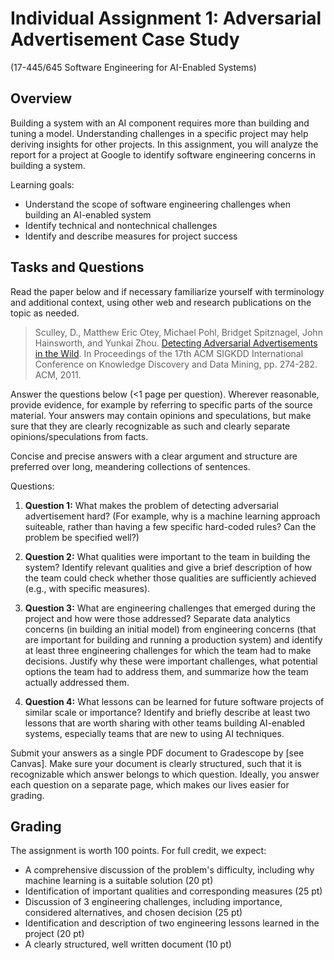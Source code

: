 # Individual Assignment 1: Adversarial Advertisement Case Study

(17-445/645 Software Engineering for AI-Enabled Systems)

## Overview

Building a system with an AI component requires more than building and tuning a model. Understanding challenges in a specific project may help deriving insights for other projects. In this assignment, you will analyze the report for a project at Google to identify software engineering concerns in building a system.

Learning goals:
* Understand the scope of software engineering challenges when building an AI-enabled system
* Identify technical and nontechnical challenges
* Identify and describe measures for project success

## Tasks and Questions

Read the paper below and if necessary familiarize yourself with terminology and additional context, using other web and research publications on the topic as needed.

> Sculley, D., Matthew Eric Otey, Michael Pohl, Bridget Spitznagel, John Hainsworth, and Yunkai Zhou. [Detecting Adversarial Advertisements in the Wild](https://research.google/pubs/pub37195.pdf). In Proceedings of the 17th ACM SIGKDD International Conference on Knowledge Discovery and Data Mining, pp. 274-282. ACM, 2011.

Answer the questions below (<1 page per question). Wherever reasonable, provide evidence, for example by referring to specific parts of the source material. Your answers may contain opinions and speculations, but make sure that they are clearly recognizable as such and clearly separate opinions/speculations from facts. 

Concise and precise answers with a clear argument and structure are preferred over long, meandering collections of sentences.

Questions:

1. **Question 1:** What makes the problem of detecting adversarial advertisement hard? (For example, why is a machine learning approach suiteable, rather than having a few specific hard-coded rules? Can the problem be specified well?)

2. **Question 2:** What qualities were important to the team in building the system? Identify relevant qualities and give a brief description of how the team could check whether those qualities are sufficiently achieved (e.g., with specific measures).

3. **Question 3:** What are engineering challenges that emerged during the project and how were those addressed? Separate data analytics concerns (in building an initial model) from engineering concerns (that are important for building and running a production system) and identify at least three engineering challenges for which the team had to make decisions. Justify why these were important challenges, what potential options the team had to address them, and summarize how the team actually addressed them.

4. **Question 4:** What lessons can be learned for future software projects of similar scale or importance? Identify and briefly describe at least two lessons that are worth sharing with other teams building AI-enabled systems, especially teams that are new to using AI techniques.

Submit your answers as a single PDF document to Gradescope by [see Canvas]. Make sure your document is clearly structured, such that it is recognizable which answer belongs to which question. Ideally, you answer each question on a separate page, which makes our lives easier for grading.


## Grading

The assignment is worth 100 points. For full credit, we expect:
* A comprehensive discussion of the problem's difficulty, including why machine learning is a suitable solution (20 pt)
* Identification of important qualities and corresponding measures (25 pt)
* Discussion of 3 engineering challenges, including importance, considered alternatives, and chosen decision (25 pt)
* Identification and description of two engineering lessons learned in the project (20 pt)
* A clearly structured, well written document (10 pt)
